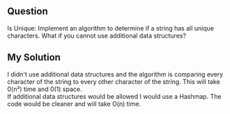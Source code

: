 ## Question
Is Unique: Implement an algorithm to determine if a string has all unique characters. What if you
cannot use additional data structures? 

## My Solution
I didn't use additional data structures and the algorithm is comparing every character of the string to every other character of the string. This will take 0(n²) time and 0(1) space.<br>
If additional data structures would be allowed I would use a Hashmap. The code would be cleaner and will take O(n) time.
